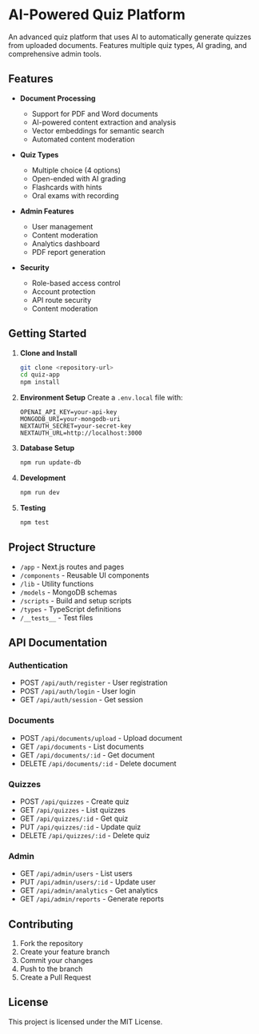 # AI-Powered Quiz Platform

An advanced quiz platform that uses AI to automatically generate quizzes from uploaded documents. Features multiple quiz types, AI grading, and comprehensive admin tools.

## Features

- **Document Processing**
  - Support for PDF and Word documents
  - AI-powered content extraction and analysis
  - Vector embeddings for semantic search
  - Automated content moderation

- **Quiz Types**
  - Multiple choice (4 options)
  - Open-ended with AI grading
  - Flashcards with hints
  - Oral exams with recording

- **Admin Features**
  - User management
  - Content moderation
  - Analytics dashboard
  - PDF report generation

- **Security**
  - Role-based access control
  - Account protection
  - API route security
  - Content moderation

## Getting Started

1. **Clone and Install**
   ```bash
   git clone <repository-url>
   cd quiz-app
   npm install
   ```

2. **Environment Setup**
   Create a `.env.local` file with:
   ```
   OPENAI_API_KEY=your-api-key
   MONGODB_URI=your-mongodb-uri
   NEXTAUTH_SECRET=your-secret-key
   NEXTAUTH_URL=http://localhost:3000
   ```

3. **Database Setup**
   ```bash
   npm run update-db
   ```

4. **Development**
   ```bash
   npm run dev
   ```

5. **Testing**
   ```bash
   npm test
   ```

## Project Structure

- `/app` - Next.js routes and pages
- `/components` - Reusable UI components
- `/lib` - Utility functions
- `/models` - MongoDB schemas
- `/scripts` - Build and setup scripts
- `/types` - TypeScript definitions
- `/__tests__` - Test files

## API Documentation

### Authentication
- POST `/api/auth/register` - User registration
- POST `/api/auth/login` - User login
- GET `/api/auth/session` - Get session

### Documents
- POST `/api/documents/upload` - Upload document
- GET `/api/documents` - List documents
- GET `/api/documents/:id` - Get document
- DELETE `/api/documents/:id` - Delete document

### Quizzes
- POST `/api/quizzes` - Create quiz
- GET `/api/quizzes` - List quizzes
- GET `/api/quizzes/:id` - Get quiz
- PUT `/api/quizzes/:id` - Update quiz
- DELETE `/api/quizzes/:id` - Delete quiz

### Admin
- GET `/api/admin/users` - List users
- PUT `/api/admin/users/:id` - Update user
- GET `/api/admin/analytics` - Get analytics
- GET `/api/admin/reports` - Generate reports

## Contributing

1. Fork the repository
2. Create your feature branch
3. Commit your changes
4. Push to the branch
5. Create a Pull Request

## License

This project is licensed under the MIT License.
